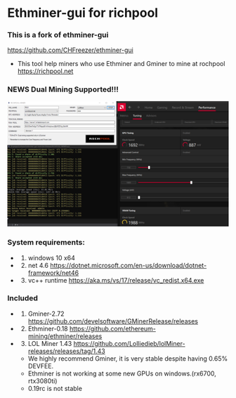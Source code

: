 # Ethminer-gui for richpool
### This is a fork of ethminer-gui 

https://github.com/CHFreezer/ethminer-gui

* This tool help miners who use Ethminer and Gminer to mine at rochpool  https://richpool.net
### NEWS Dual Mining Supported!!!


![](https://github.com/RICHPOOL/ethminer-gui/blob/master/image.png)

### System requirements:

* 1. windows 10 x64

* 2. net 4.6 https://dotnet.microsoft.com/en-us/download/dotnet-framework/net46

* 3. vc++ runtime https://aka.ms/vs/17/release/vc_redist.x64.exe

### Included

* 1. Gminer-2.72 https://github.com/develsoftware/GMinerRelease/releases
* 2. Ethminer-0.18 https://github.com/ethereum-mining/ethminer/releases
* 3. LOL Miner 1.43 https://github.com/Lolliedieb/lolMiner-releases/releases/tag/1.43

   * We highly recommend Gminer, it is very stable despite having 0.65% DEVFEE.
   * Ethminer is not working at some new GPUs on windows.(rx6700, rtx3080ti)
   * 0.19rc is not stable
